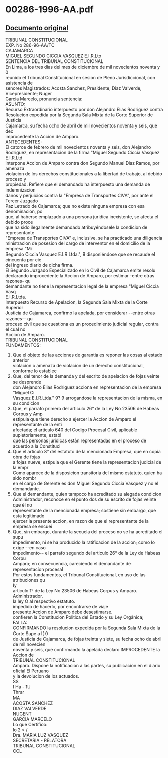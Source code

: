 
00286-1996-AA.pdf
=================
  
[Documento original](https://tc.gob.pe/jurisprudencia/1999/00286-1996-AA.pdf)  
---  
TRIBUNAL CONSTITUCIONAL  
EXP. No 286-96-AA/TC  
CAJAMARCA  
MIGUEL SEGUNDO CICCIA VASQUEZ E.I.R.Lto  
SENTENCIA DEL TRIBUNAL CONSTITUCIONAL  
En Lima, a los tres dias del mes de diciembre de mil novecientos noventa y 0  
reunido el Tribunal Constitucional en sesion de Pleno Jurisdiccional, con asistencia de  
senores Magistrados: Acosta Sanchez, Presidente; Diaz Valverde, Vicepresidente; Nuger  
Garcia Marcelo, pronuncia sentencia:  
ASUNTO:  
Recurso Extraordinario interpuesto por don Alejandro Elias Rodriguez contra  
Resolucion expedida por la Segunda Sala Mixta de la Corte Superior de Justicia  
Cajamarca, su fecha ocho de abril de mil novecientos noventa y seis, que dec  
improcedente la Accion de Amparo.  
ANTECEDENTES:  
El catorce de febrero de mil novecientos noventa y seis, don Alejandro  
Rodriguez, en representacion de la firma "Miguel Segundo Ciccia Vasquez E.I.R.Ltd  
interpone Accion de Amparo contra don Segundo Manuel Diaz Ramos, por amenaza  
violacion de los derechos constitucionales a la libertad de trabajo, al debido proceso y  
propiedad. Refiere que el demandado ha interpuesto una demanda de indemnizacion  
danos y perjuicios contra la "Empresa de Transportes CIVA", por ante el Tercer Juzgado  
Paz Letrado de Cajamarca; que no existe ninguna empresa con esa denominacion, po  
que, al haberse emplazado a una persona juridica inexistente, se afecta el debido proce  
que ha sido ilegalmente demandado atribuyéndosele la condicion de representante  
"Empresa de Transportes CIVA" e, inclusive, se ha practicado una diligencia  
ministracion de posesion del cargo de interventor en el domicilio de la empresa "Mi  
Segundo Ciccia Vasquez E.I.R.Ltda.", 9 disponiéndose que se recaude el cincuenta por cie  
del ingreso diario de dicha firma.  
El Segundo Juzgado Especializado en lo Civil de Cajamarca emite resolu  
declarando improcedente la Accion de Amparo, por estimar -entre otras razones- qu  
demandante no tiene la representacion legal de la empresa "Miguel Ciccia Vasq  
E.I.R.Ltda.  
Interpuesto Recurso de Apelacion, la Segunda Sala Mixta de la Corte Superior  
Justicia de Cajamarca, confirmo la apelada, por considerar --entre otras razones-- qu  
proceso civil que se cuestiona es un procedimiento judicial regular, contra el cual no  
Accion de Amparo.  
TRIBUNAL CONSTITUCIONAL  
FUNDAMENTOS:  
1. Que el objeto de las acciones de garantia es reponer las cosas al estado anterior  
violacion o amenaza de violacion de un derecho constitucional, conforme lo establec  
2. Que, del tenor de la demanda y del escrito de apelacion de fojas veinte se desprende  
don Alejandro Elias Rodriguez acciona en representacion de la empresa "Miguel Ci  
Vasquez E.I.R.Ltda." 9? 9 arrogandose la representacion de la misma, en su condicion  
3. Que, el parrafo primero del articulo 26° de la Ley No 23506 de Habeas Corpus y Amp  
estipula que tiene derecho a ejercer la Accion de Amparo el representante de la enti  
afectada; el articulo 640 del Codigo Procesal Civil, aplicable supletoriamente, establ  
que las personas juridicas estân representadas en el proceso de acuerdo a la Constituci  
4. Que el articulo 8° del estatuto de la mencionada Empresa, que en copia obra de fojas  
a fojas nueve, estipula que el Gerente tiene la representacion judicial de la empr  
Como aparece de la disposicion transitoria del mismo estatuto, quien ha sido nombr  
en el cargo de Gerente es don Miguel Segundo Ciccia Vasquez y no el demandante.  
5. Que el demandante, quien tampoco ha acreditado su alegada condicion  
Administrador, reconoce en el punto dos de su escrito de fojas veinte que él no  
representante de la mencionada empresa; sostiene sin embargo, que esta legitimado  
ejercer la presente accion, en razon de que el representante de la empresa se encuei  
6. Que, sin embargo, durante la secuela del proceso no se ha acreditado el supu  
impedimento, ni se ha producido la ratificacion de la accion; como lo exige --en caso  
impedimento-- el parrafo segundo del articulo 26° de la Ley de Habeas Corpu  
Amparo; en consecuencia, careciendo el demandante de representacion procesal  
Por estos fundamentos, el Tribunal Constitucional, en uso de las atribuciones qu  
Iy  
articulo 1° de la Ley No 23506 de Habeas Corpus y Amparo.  
Administrador.  
la ley O al respectivo estatuto.  
impedido de hacerlo, por encontrarse de viaje  
presente Accion de Amparo debe desestimarse.  
confieren la Constitucion Politica del Estado y su Ley Orgânica;  
FALLA:  
CONFIRMANDO la resolucion expedida por la Segunda Sala Mixta de la Corte Supe a I( 0  
de Justicia de Cajamarca, de fojas treinta y siete, su fecha ocho de abril de mil novecien  
noventa y seis, que confirmando la apelada declaro IMPROCEDENTE la Accion de  
TRIBUNAL CONSTITUCIONAL  
Amparo. Dispone la notificacion a las partes, su publicacion en el diario oficial El Peruano  
y la devolucion de los actuados.  
SS  
I Ha - 1U  
Thrar  
MA  
ACOSTA SANCHEZ  
DIAZ VALVERDE  
NUGENT  
GARCIA MARCELO  
Lo que Certifioo:  
lo 2 > /  
Dra. MARIA LUZ VASQUEZ  
SECRETARIA - RELATORA  
TRIBUNAL CONSTITUCIONAL  
CCL